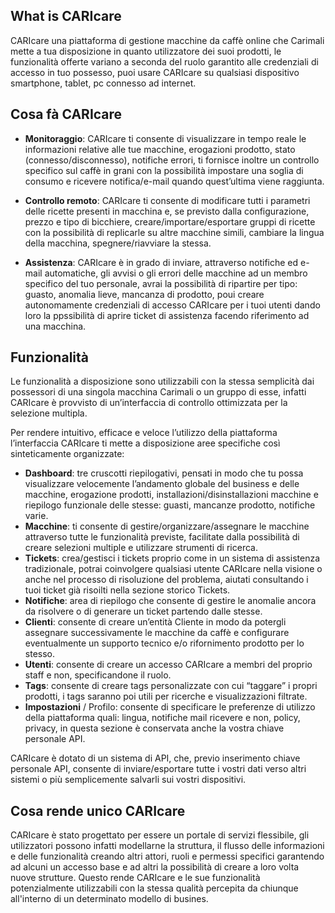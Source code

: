 ## What is CARIcare

CARIcare una piattaforma di gestione macchine da caffè online che Carimali mette a tua disposizione in quanto utilizzatore dei suoi prodotti, le funzionalità offerte variano a seconda del ruolo garantito alle credenziali di accesso in tuo possesso, puoi usare CARIcare su qualsiasi dispositivo smartphone, tablet, pc connesso ad internet.

## Cosa fà CARIcare

- **Monitoraggio**: CARIcare ti consente di visualizzare in tempo reale le informazioni relative alle tue macchine, erogazioni prodotto, stato (connesso/disconnesso), notifiche errori, ti fornisce inoltre un controllo specifico sul caffè in grani con la possibilità impostare una soglia di consumo e ricevere notifica/e-mail quando quest’ultima viene raggiunta.

- **Controllo remoto**: CARIcare ti consente di modificare tutti i parametri delle ricette presenti in macchina e, se previsto dalla configurazione, prezzo e tipo di bicchiere, creare/importare/esportare gruppi di ricette con la possibilità di replicarle su altre macchine simili, cambiare la lingua della macchina, spegnere/riavviare la stessa.

- **Assistenza**: CARIcare è in grado di inviare, attraverso notifiche ed e-mail automatiche, gli avvisi o gli errori delle macchine ad un membro specifico del tuo personale, avrai la possibilità di ripartire per tipo: guasto, anomalia lieve, mancanza di prodotto, poui creare autonomamente credenziali di accesso CARIcare per i tuoi utenti dando loro la ppssibilità di aprire ticket di assistenza facendo riferimento ad una macchina.

## Funzionalità

Le funzionalità a disposizione sono utilizzabili con la stessa semplicità dai possessori di una singola macchina Carimali o un gruppo di esse, infatti CARIcare è provvisto di un’interfaccia di controllo ottimizzata per la selezione multipla.

Per rendere intuitivo, efficace e veloce l’utilizzo della piattaforma l’interfaccia CARIcare ti mette a disposizione aree specifiche così sinteticamente organizzate:

- **Dashboard**: tre cruscotti riepilogativi, pensati in modo che tu possa visualizzare velocemente l’andamento globale del business e delle macchine, erogazione prodotti, installazioni/disinstallazioni macchine e riepilogo funzionale delle stesse: guasti, mancanze prodotto, notifiche varie.
- **Macchine**: ti consente di gestire/organizzare/assegnare le macchine attraverso tutte le funzionalità previste, facilitate dalla possibilità di creare selezioni multiple e utilizzare strumenti di ricerca.
- **Tickets**: crea/gestisci i tickets proprio come in un sistema di assistenza tradizionale, potrai coinvolgere qualsiasi utente CARIcare nella visione o anche nel processo di risoluzione del problema, aiutati consultando i tuoi ticket già risoilti nella sezione storico Tickets.
- **Notifiche**: area di riepilogo che consente di gestire le anomalie ancora da risolvere o di generare un ticket partendo dalle stesse.
- **Clienti**: consente di creare un’entità Cliente in modo da potergli assegnare successivamente le macchine da caffè e configurare eventualmente un supporto tecnico e/o rifornimento prodotto per lo stesso.
- **Utenti**: consente di creare un accesso CARIcare a membri del proprio staff e non, specificandone il ruolo.
- **Tags**: consente di creare tags personalizzate con cui “taggare” i propri prodotti, i tags saranno poi utili per ricerche e visualizzazioni filtrate.
- **Impostazioni** / Profilo: consente di specificare le preferenze di utilizzo della piattaforma quali: lingua, notifiche mail ricevere e non, policy, privacy, in questa sezione è conservata anche la vostra chiave personale API.

CARIcare è dotato di un sistema di API, che, previo inserimento chiave personale API, consente di inviare/esportare tutte i vostri dati verso altri sistemi o più semplicemente salvarli sui vostri dispositivi.

## Cosa rende unico CARIcare 

CARIcare è stato progettato per essere un portale di servizi flessibile, gli utilizzatori possono infatti modellarne la struttura, il flusso delle informazioni e delle funzionalità creando altri attori, ruoli e permessi specifici garantendo ad alcuni un accesso base e ad altri la possibilità di creare a loro volta nuove strutture. Questo rende CARIcare e le sue funzionalità potenzialmente utilizzabili con la stessa qualità percepita da chiunque all'interno di un determinato modello di busines.





